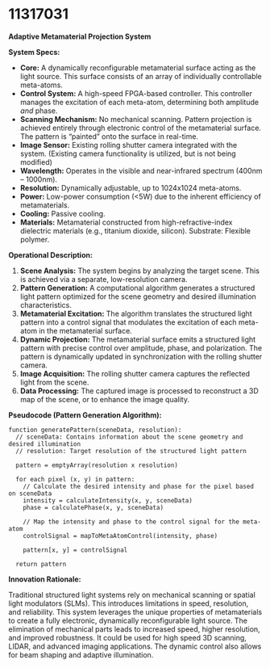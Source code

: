 # 11317031

**Adaptive Metamaterial Projection System**

**System Specs:**

*   **Core:** A dynamically reconfigurable metamaterial surface acting as the light source. This surface consists of an array of individually controllable meta-atoms.
*   **Control System:** A high-speed FPGA-based controller. This controller manages the excitation of each meta-atom, determining both amplitude *and* phase.
*   **Scanning Mechanism:** No mechanical scanning. Pattern projection is achieved entirely through electronic control of the metamaterial surface. The pattern is “painted” onto the surface in real-time.
*   **Image Sensor:** Existing rolling shutter camera integrated with the system. (Existing camera functionality is utilized, but is not being modified)
*   **Wavelength:** Operates in the visible and near-infrared spectrum (400nm – 1000nm).
*   **Resolution:** Dynamically adjustable, up to 1024x1024 meta-atoms.
*   **Power:** Low-power consumption (<5W) due to the inherent efficiency of metamaterials.
*   **Cooling:** Passive cooling.
*   **Materials:** Metamaterial constructed from high-refractive-index dielectric materials (e.g., titanium dioxide, silicon). Substrate: Flexible polymer.

**Operational Description:**

1.  **Scene Analysis:** The system begins by analyzing the target scene. This is achieved via a separate, low-resolution camera.
2.  **Pattern Generation:** A computational algorithm generates a structured light pattern optimized for the scene geometry and desired illumination characteristics.
3.  **Metamaterial Excitation:** The algorithm translates the structured light pattern into a control signal that modulates the excitation of each meta-atom in the metamaterial surface.
4.  **Dynamic Projection:** The metamaterial surface emits a structured light pattern with precise control over amplitude, phase, and polarization. The pattern is dynamically updated in synchronization with the rolling shutter camera.
5.  **Image Acquisition:** The rolling shutter camera captures the reflected light from the scene.
6.  **Data Processing:** The captured image is processed to reconstruct a 3D map of the scene, or to enhance the image quality.

**Pseudocode (Pattern Generation Algorithm):**

```
function generatePattern(sceneData, resolution):
  // sceneData: Contains information about the scene geometry and desired illumination
  // resolution: Target resolution of the structured light pattern

  pattern = emptyArray(resolution x resolution)

  for each pixel (x, y) in pattern:
    // Calculate the desired intensity and phase for the pixel based on sceneData
    intensity = calculateIntensity(x, y, sceneData)
    phase = calculatePhase(x, y, sceneData)

    // Map the intensity and phase to the control signal for the meta-atom
    controlSignal = mapToMetaAtomControl(intensity, phase)

    pattern[x, y] = controlSignal

  return pattern
```

**Innovation Rationale:**

Traditional structured light systems rely on mechanical scanning or spatial light modulators (SLMs). This introduces limitations in speed, resolution, and reliability. This system leverages the unique properties of metamaterials to create a fully electronic, dynamically reconfigurable light source. The elimination of mechanical parts leads to increased speed, higher resolution, and improved robustness. It could be used for high speed 3D scanning, LIDAR, and advanced imaging applications. The dynamic control also allows for beam shaping and adaptive illumination.